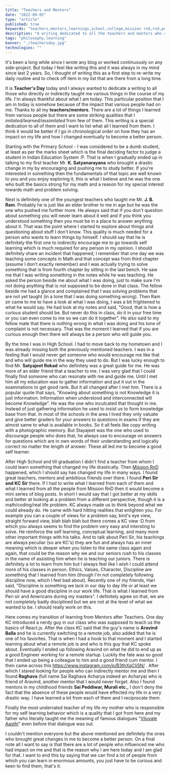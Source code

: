 ```yaml
---
title: "Teachers and Mentors"
date: "2022-09-05"
type: "article"
published: true
keywords: "teachers,mentors,learnings,school,college,mission rnd,rnd,peri,kc,sir,aravind,ball,raghava,satyajeet,ram,satyanarayana"
description: "A writing dedicated to all the teachers and mentors who are reason for what I am today. :D"
tags: "philosophy,learning"
banner: "./teachersday.jpg"
technologies: ""
---
```


It's been a long while since I wrote any blog or worked continuously on any side-project. But today I feel like writing this and it was always in my mind since last 2 years. So, I thought of writing this as a first step to re-write my daily routine and to check off item in my list that are there from a long time.

It is **Teacher's Day** today and I always wanted to dedicate a writing to all those who directly or indirectly taught me various things in the course of my life. I'm always thankful about what I am today. This particular position that I am in today is somehow because of the impact that various people had on me. Thanks to all my **teachers/mentors**. There are a lot of things I learned from various people but there are some striking qualities that I _imitated/learned/assimilated_ from few of them. This writing is a special dedication to all of them and I want to list what all I learned from them. I think it would be better if I go in chronological order on how they has an impact on my life and how I changed eventually to become a better person.

Starting with the Primary School - I was considered to be a dumb student, at least as per the marks sheet which is the final deciding factor to judge a student in Indian Education System :P. That is when I gradually ended up in talking to my first teacher Mr. **K. Satyanarayana** who brought a drastic change in my by encouraging and pushing me to study better. If you're interested in something then the fundamentals of that topic are well known to you and you enjoy exploring it, this is what I believe and he was the one who built the basics strong for my math and a reason for my special interest towards math and problem solving.

Next is definitely one of the youngest teachers who taught me Mr. **J. B. Ram**. Probably he is just like an elder brother to me in age but he was the one who pushed me further more. He always said that if you don't question about something you will never learn about it well and if you think you understood something then you must be in a place to answer anything about it. That was the point where I started to explore about things and questioning about stuff I don't know. This quality is much needed for a person who wants to learn things by himself. I should say that he is definitely the first one to indirectly encourage me to go towards self learning which is much required for any person in my opinion. I should definitely share an incident that happened, I remember that one day we was teaching some concepts in Math and that concept was from third chapter (assume I don't exactly remember) and I was actually trying to solve something that is from fourth chapter by sitting in the last bench. He saw me that I was writing something in the notes while he was teaching. He asked the person beside me about what I was doing, just to make sure I'm not doing anything that is not supposed to be done in that class. The fellow beside me had a glance and complained that I was solving problems that are not yet taught (in a tone that I was doing something wrong). Then Ram sir came to me to have a look at what I was doing, I was a bit frightened to what he would say. He had look at my notes and said, "Good, that is how a curious student should be. But never do this in class, do it in your free time or you can even come to me so we can do it together". He also said to my fellow mate that there is nothing wrong in what I was doing and his tone of complaint is not necessary. That was the moment I learned that if you are curious enough then there will always be a person who will guide you.

By the time I was in High School. I had to move back to my hometown and I was already missing both the previously mentioned teachers. I was in a feeling that I would never get someone who would encourage me like that and who will guide me in the way they used to do. But I was lucky enough to find Mr. **Satyajeet Rokad** who definitely was a great guide for me. He was more of an elder friend that a teacher to me. I was very glad that I could finally find someone who can resonate with me and guide me. Until I met him all my education was to gather information and put it out in the examinations to get good rank. But it all changed after I met him. There is a popular quote that says, "Knowing about something is not Knowledge it is just information. Information when understood and interconnected will become Knowledge". He was the one who inculcated that thought in me. Instead of just gathering information he used to insist us to form knowledge base from that. In most of the schools in the area I lived they only valuate and give better graders for your answers to questions in exams if they are almost same to what is available in books. So it all feels like copy writing with a photographic memory. But Stayajeet was the one who used to discourage people who does that, he always use to encourage on answers for questions which are in own words of their understanding and logically correct no matter the length of answer. These all led me to become a good self learner.

After High School and till graduation I didn't find a teacher from whom I could learn something that changed my life drastically. Then [Mission RnD](http://missionrnd.com/) happened, which I should say has changed my life in many ways. I found great teachers, mentors and  ambitious friends over there. I found **Peri Sir and KC Sir** there. If I had to write what I learned from each of them and what I learned from all the people from Mission RnD then it would become a mini series of blog posts. In short I would say that I got better at my skills and better at looking at a problem from a different perspective, though it is a math/coding/real life problem. KC always made us to think beyond what we could already do. He came with hard hitting realities that enlighten you. For example you can a couple of views for a problem say, bird's eye view, straight forward view, blah blah blah but there comes a KC view :D from which you always seems to find the problem very easy and intersting to solve. He reinforce the self learning, conceptual learning, and many more other important things with his talks. And to talk about Peri Sir, his teachings are always peculiar (so are KC's) they are fun and always has an inner meaning which is deeper when you listen to the same class again and again, that could be the reason why we and our seniors rush to his classes in the name of assisting him when he is teaching our juniors. There is definitely a lot to learn from him but I always feel like I wish I could attend more of his classes in person. Ethics, Values, Character, Discipline are something that I learned from him (though I'm not completely following discipline now, which I feel bad about). Recently one of my friends, Hari said, "Discipline is something we lack in our day to day life or at least we should have a good discipline in our work life. That is what I learned from Peri sir and Americans during my masters". I definitely agree on that, we are not completely badly disciplined but we are not at the level of what we wanted to be. I should really work on this.

Here comes my transition of learning from Mentors after Teachers. One day KC introduced a nerdy guy in our class who was supposed to teach us the basics of React.js. After the class KC said that the guy's name is **Aravind Balla** and he is currently switching to a remote job, also added that he is one of his favorites. That is when I had a hook to that moment and I started learning about what a remote job is and who is this guy that KC spoke about. Eventually I ended up following Aravind on what he did to end up as a good Engineer working for a remote startup. Luckily the fate was so good that I ended up being a colleague to him and a good friend cum mentor. I then came across this https://www.instagram.com/p/B3thXqCljSN/ . After which I stared looking for people who can indirectly mentor me and then I found **Raghava** (full name Sai Raghava Acharya indeed an Acharya) who is friend of Aravind, another mentor that I would never forget. Also I found mentors in my childhood friends **Sai Peddiwar, Murali etc.,** I don't deny the fact that the absence of these people would have effected my life in a very drastic way. I have learned a lot from each of them and I reciprocate them.

Finally the most underrated teacher of my life my mother who is responsible for my self learning behavior which is a quality that I got from here and my father who literally taught me the meaning of famous dialogues "[Viluvale Aasthi](https://translate.google.com/?sl=te&tl=en&text=Viluvale%20Aasthi&op=translate&hl=en)" even before that dialogue was out.

I couldn't mention everyone but the above mentioned are definitely the ones who brought great changes in me to become a better person. On a final note all I want to say is that there are a lot of people who influenced me who had impact on me and that is the reason why I am here today and I am glad for that. I want to end this by saying that we can find a lot of people from which you can learn in enormous amounts, you just have to be curious and keen to find them, that's it.
